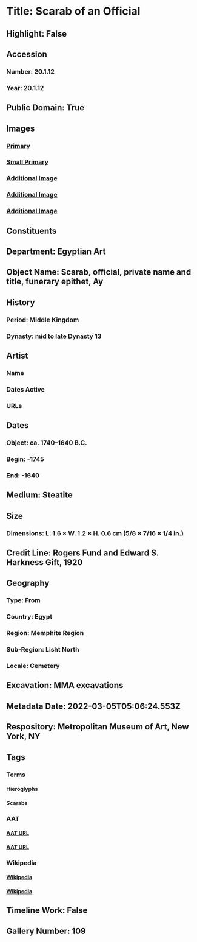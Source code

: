 # Title: Scarab of an Official
## Highlight: False
## Accession
### Number: 20.1.12
### Year: 20.1.12
## Public Domain: True
## Images
### [Primary](https://images.metmuseum.org/CRDImages/eg/original/20.1.12_EGDP018551.jpg)
### [Small Primary](https://images.metmuseum.org/CRDImages/eg/web-large/20.1.12_EGDP018551.jpg)
### [Additional Image](https://images.metmuseum.org/CRDImages/eg/original/20.1.12_EGDP018549.jpg)
### [Additional Image](https://images.metmuseum.org/CRDImages/eg/original/20.1.12_EGDP018550.jpg)
### [Additional Image](https://images.metmuseum.org/CRDImages/eg/original/20.1.12_EGDP018552.jpg)
## Constituents
## Department: Egyptian Art
## Object Name: Scarab, official, private name and title, funerary epithet, Ay
## History
### Period: Middle Kingdom
### Dynasty: mid to late Dynasty 13
## Artist
### Name
### Dates Active
### URLs
## Dates
### Object: ca. 1740–1640 B.C.
### Begin: -1745
### End: -1640
## Medium: Steatite
## Size
### Dimensions: L. 1.6 × W. 1.2 × H. 0.6 cm (5/8 × 7/16 × 1/4 in.)
## Credit Line: Rogers Fund and Edward S. Harkness Gift, 1920
## Geography
### Type: From
### Country: Egypt
### Region: Memphite Region
### Sub-Region: Lisht North
### Locale: Cemetery
## Excavation: MMA excavations
## Metadata Date: 2022-03-05T05:06:24.553Z
## Respository: Metropolitan Museum of Art, New York, NY
## Tags
### Terms
#### Hieroglyphs
#### Scarabs
### AAT
#### [AAT URL](http://vocab.getty.edu/page/aat/300028721)
#### [AAT URL](http://vocab.getty.edu/page/aat/300230813)
### Wikipedia
#### [Wikipedia]()
#### [Wikipedia]()
## Timeline Work: False
## Gallery Number: 109